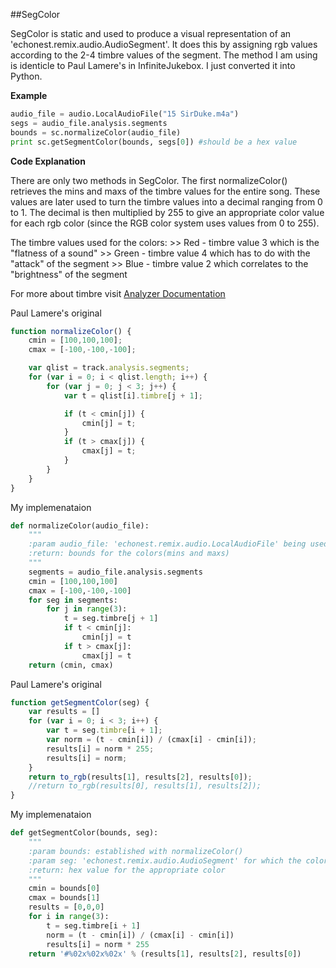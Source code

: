##SegColor

SegColor is static and used to produce a visual representation of an 'echonest.remix.audio.AudioSegment'. It does this by assigning rgb values according to the 2-4 timbre values of the segment. The method I am using is identicle to Paul Lamere's in InfiniteJukebox. I just converted it into Python. 

**Example**

```python
audio_file = audio.LocalAudioFile("15 SirDuke.m4a")
segs = audio_file.analysis.segments
bounds = sc.normalizeColor(audio_file)
print sc.getSegmentColor(bounds, segs[0]) #should be a hex value
```

**Code Explanation**

There are only two methods in SegColor. The first normalizeColor() retrieves the mins and maxs of the timbre values for the entire song. These values are later used to turn the timbre values into a decimal ranging from 0 to 1. The decimal is then multiplied by 255 to give an appropriate color value for each rgb color (since the RGB color system uses values from 0 to 255).

The timbre values used for the colors:
    >> Red - timbre value 3 which is the "flatness of a sound" 
    >> Green - timbre value 4 which has to do with the "attack" of the segment
    >> Blue - timbre value 2 which correlates to the "brightness" of the segment

For more about timbre visit [Analyzer Documentation]

Paul Lamere's original

```javascript
function normalizeColor() {
    cmin = [100,100,100];
    cmax = [-100,-100,-100];

    var qlist = track.analysis.segments;
    for (var i = 0; i < qlist.length; i++) {
        for (var j = 0; j < 3; j++) {
            var t = qlist[i].timbre[j + 1];

            if (t < cmin[j]) {
                cmin[j] = t;
            }
            if (t > cmax[j]) {
                cmax[j] = t;
            }
        }
    }
}
```

My implemenataion

```python
def normalizeColor(audio_file):
    """
    :param audio_file: 'echonest.remix.audio.LocalAudioFile' being used
    :return: bounds for the colors(mins and maxs)
    """
    segments = audio_file.analysis.segments
    cmin = [100,100,100]
    cmax = [-100,-100,-100]
    for seg in segments:
        for j in range(3):
            t = seg.timbre[j + 1]
            if t < cmin[j]:
                cmin[j] = t
            if t > cmax[j]:
                cmax[j] = t
    return (cmin, cmax)
```

Paul Lamere's original

```javascript
function getSegmentColor(seg) {
    var results = []
    for (var i = 0; i < 3; i++) {
        var t = seg.timbre[i + 1];
        var norm = (t - cmin[i]) / (cmax[i] - cmin[i]);
        results[i] = norm * 255;
        results[i] = norm;
    }
    return to_rgb(results[1], results[2], results[0]);
    //return to_rgb(results[0], results[1], results[2]);
}
```

My implemenataion

```python
def getSegmentColor(bounds, seg):
    """
    :param bounds: established with normalizeColor()
    :param seg: 'echonest.remix.audio.AudioSegment' for which the color is being requested
    :return: hex value for the appropriate color
    """
    cmin = bounds[0]
    cmax = bounds[1]
    results = [0,0,0]
    for i in range(3):
        t = seg.timbre[i + 1]
        norm = (t - cmin[i]) / (cmax[i] - cmin[i])
        results[i] = norm * 255
    return '#%02x%02x%02x' % (results[1], results[2], results[0])
```

[Analyzer Documentation]: http://developer.echonest.com/docs/v4/_static/AnalyzeDocumentation.pdf
